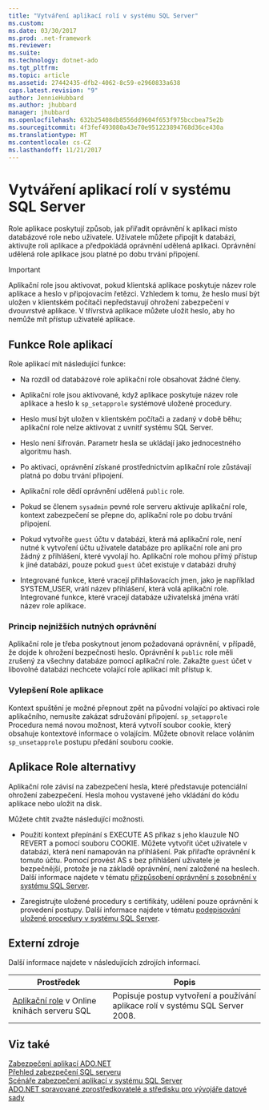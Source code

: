 ```yaml
---
title: "Vytváření aplikací rolí v systému SQL Server"
ms.custom: 
ms.date: 03/30/2017
ms.prod: .net-framework
ms.reviewer: 
ms.suite: 
ms.technology: dotnet-ado
ms.tgt_pltfrm: 
ms.topic: article
ms.assetid: 27442435-dfb2-4062-8c59-e2960833a638
caps.latest.revision: "9"
author: JennieHubbard
ms.author: jhubbard
manager: jhubbard
ms.openlocfilehash: 632b25408db8556dd9604f653f975bccbea75e2b
ms.sourcegitcommit: 4f3fef493080a43e70e951223894768d36ce430a
ms.translationtype: MT
ms.contentlocale: cs-CZ
ms.lasthandoff: 11/21/2017
---
```

# <a name="creating-application-roles-in-sql-server"></a>Vytváření aplikací rolí v systému SQL Server
Role aplikace poskytují způsob, jak přiřadit oprávnění k aplikaci místo databázové role nebo uživatele. Uživatele můžete připojit k databázi, aktivujte roli aplikace a předpokládá oprávnění udělená aplikaci. Oprávnění udělená role aplikace jsou platné po dobu trvání připojení.  
  
> [!IMPORTANT]
>  Aplikační role jsou aktivovat, pokud klientská aplikace poskytuje název role aplikace a heslo v připojovacím řetězci. Vzhledem k tomu, že heslo musí být uložen v klientském počítači nepředstavují ohrožení zabezpečení v dvouvrstvé aplikace. V třívrstvá aplikace můžete uložit heslo, aby ho nemůže mít přístup uživatelé aplikace.  
  
## <a name="application-role-features"></a>Funkce Role aplikací  
 Role aplikací mít následující funkce:  
  
-   Na rozdíl od databázové role aplikační role obsahovat žádné členy.  
  
-   Aplikační role jsou aktivované, když aplikace poskytuje název role aplikace a heslo k `sp_setapprole` systémové uložené procedury.  
  
-   Heslo musí být uložen v klientském počítači a zadaný v době běhu; aplikační role nelze aktivovat z uvnitř systému SQL Server.  
  
-   Heslo není šifrován. Parametr hesla se ukládají jako jednocestného algoritmu hash.  
  
-   Po aktivaci, oprávnění získané prostřednictvím aplikační role zůstávají platná po dobu trvání připojení.  
  
-   Aplikační role dědí oprávnění udělená `public` role.  
  
-   Pokud se členem `sysadmin` pevné role serveru aktivuje aplikační role, kontext zabezpečení se přepne do, aplikační role po dobu trvání připojení.  
  
-   Pokud vytvoříte `guest` účtu v databázi, která má aplikační role, není nutné k vytvoření účtu uživatele databáze pro aplikační role ani pro žádný z přihlášení, které vyvolají ho. Aplikační role mohou přímý přístup k jiné databázi, pouze pokud `guest` účet existuje v databázi druhý  
  
-   Integrované funkce, které vracejí přihlašovacích jmen, jako je například SYSTEM_USER, vrátí název přihlášení, která volá aplikační role. Integrované funkce, které vracejí databáze uživatelská jména vrátí název role aplikace.  
  
### <a name="the-principle-of-least-privilege"></a>Princip nejnižších nutných oprávnění  
 Aplikační role je třeba poskytnout jenom požadovaná oprávnění, v případě, že dojde k ohrožení bezpečnosti heslo. Oprávnění k `public` role měli zrušený za všechny databáze pomocí aplikační role. Zakažte `guest` účet v libovolné databázi nechcete volající role aplikací mít přístup k.  
  
### <a name="application-role-enhancements"></a>Vylepšení Role aplikace  
 Kontext spuštění je možné přepnout zpět na původní volající po aktivaci role aplikačního, nemusíte zakázat sdružování připojení. `sp_setapprole` Procedura nemá novou možnost, která vytvoří soubor cookie, který obsahuje kontextové informace o volajícím. Můžete obnovit relace voláním `sp_unsetapprole` postupu předání souboru cookie.  
  
## <a name="application-role-alternatives"></a>Aplikace Role alternativy  
 Aplikační role závisí na zabezpečení hesla, které představuje potenciální ohrožení zabezpečení. Hesla mohou vystavené jeho vkládání do kódu aplikace nebo uložit na disk.  
  
 Můžete chtít zvažte následující možnosti.  
  
-   Použití kontext přepínání s EXECUTE AS příkaz s jeho klauzule NO REVERT a pomocí souboru COOKIE. Můžete vytvořit účet uživatele v databázi, která není namapován na přihlášení. Pak přiřaďte oprávnění k tomuto účtu. Pomocí provést AS s bez přihlášení uživatele je bezpečnější, protože je na základě oprávnění, není založené na heslech. Další informace najdete v tématu [přizpůsobení oprávnění s zosobnění v systému SQL Server](../../../../../docs/framework/data/adonet/sql/customizing-permissions-with-impersonation-in-sql-server.md).  
  
-   Zaregistrujte uložené procedury s certifikáty, udělení pouze oprávnění k provedení postupy. Další informace najdete v tématu [podepisování uložené procedury v systému SQL Server](../../../../../docs/framework/data/adonet/sql/signing-stored-procedures-in-sql-server.md).  
  
## <a name="external-resources"></a>Externí zdroje  
 Další informace najdete v následujících zdrojích informací.  
  
|Prostředek|Popis|  
|--------------|-----------------|  
|[Aplikační role](http://msdn.microsoft.com/library/ms190998.aspx) v Online knihách serveru SQL|Popisuje postup vytvoření a používání aplikace rolí v systému SQL Server 2008.|  
  
## <a name="see-also"></a>Viz také  
 [Zabezpečení aplikací ADO.NET](../../../../../docs/framework/data/adonet/securing-ado-net-applications.md)  
 [Přehled zabezpečení SQL serveru](../../../../../docs/framework/data/adonet/sql/overview-of-sql-server-security.md)  
 [Scénáře zabezpečení aplikací v systému SQL Server](../../../../../docs/framework/data/adonet/sql/application-security-scenarios-in-sql-server.md)  
 [ADO.NET spravované zprostředkovatelé a středisku pro vývojáře datové sady](http://go.microsoft.com/fwlink/?LinkId=217917)
